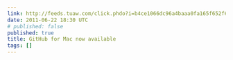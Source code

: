 ```yaml
---
link: http://feeds.tuaw.com/click.phdo?i=b4ce1066dc96a4baaa0fa165f652f6b8
date: 2011-06-22 18:30 UTC
# published: false
published: true
title: GitHub for Mac now available
tags: []
---
```



